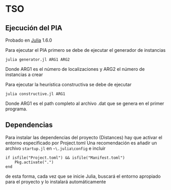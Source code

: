 # TSO

## Ejecución del PIA
Probado en [Julia](https://julialang.org/downloads/) 1.6.0

Para ejecutar el PIA primero se debe de ejecutar el generador de instancias
```
julia generator.jl ARG1 ARG2
```
Donde ARG1 es el número de localizaciones y ARG2 el número de instancias a crear

Para ejecutar la heurística constructiva se debe de ejecutar
```
julia constructive.jl ARG1
```
Donde ARG1 es el path completo al archivo .dat que se genera en el primer programa.

## Dependencias

Para instalar las dependencias del proyecto (Distances) hay que activar el entorno especificado por Project.toml
Una recomendación es añadir un archivo ```startup.jl``` en ```~\.julia\config``` e incluir
```
if isfile("Project.toml") && isfile("Manifest.toml")
    Pkg.activate(".")
end
```
de esta forma, cada vez que se inicie Julia, buscará el entorno apropiado para el proyecto y lo instalará automáticamente

